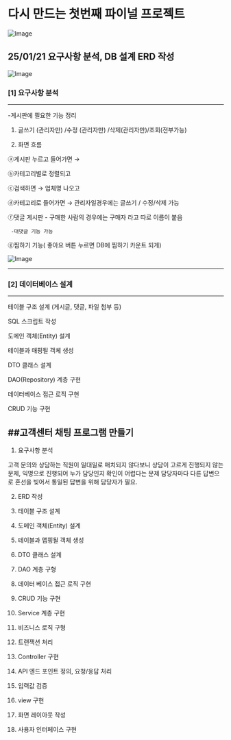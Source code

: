 # 다시 만드는 첫번째 파이널 프로젝트
![Image](https://github.com/user-attachments/assets/37384ed3-d396-4c10-b184-4d30e85b0910)
## 25/01/21 요구사항 분석, DB 설계 ERD 작성
![Image](https://github.com/user-attachments/assets/b9f7a8ec-2627-4675-a29d-7f0dd247566f)
### [1] 요구사항 분석
----
-게시판에 필요한 기능 정리

1. 글쓰기 (관리자만) /수정 (관리자만) /삭제(관리자만)/조회(전부가능)

2. 화면 흐름

ⓐ게시판 누르고 들어가면 →

ⓑ카테고리별로 정렬되고

ⓒ검색하면  →  업체명 나오고

ⓓ카테고리로 들어가면 →  관리자일경우에는 글쓰기 / 수정/삭제 가능

ⓕ댓글 게시판 - 구매한 사람의 경우에는 구매자 라고 따로 이름이 붙음

     -대댓글 기능 가능

ⓖ찜하기 기능( 좋아요 버튼 누르면 DB에 찜하기 카운트 되게)

![Image](https://github.com/user-attachments/assets/50a00261-8f30-4e15-81e1-2417d1c5436f)
***
### [2] 데이터베이스 설계
----
테이블 구조 설계 (게시글, 댓글, 파일 첨부 등)


SQL 스크립트 작성


도메인 객체(Entity) 설계


테이블과 매핑될 객체 생성


DTO 클래스 설계


DAO(Repository) 계층 구현


데이터베이스 접근 로직 구현


CRUD 기능 구현

##고객센터 채팅 프로그램 만들기
----
1. 요구사항 분석

고객 문의와 상담하는 직원이 일대일로 매치되지 않다보니 상담이 고르게 진행되지 않는 문제, 
익명으로 진행되어 누가 담당인지 확인이 어렵다는 문제 
담당자마다 다른 답변으로 혼선을 빚어서 통일된 답변을 위해 담당자가 필요.


2.  ERD 작성

3.  테이블 구조 설계

4.  도메인 객체(Entity) 설계

5.  테이블과 맵핑될 객체 생성

6.  DTO 클래스 설계

7.  DAO 계층 구형

8.  데이터 베이스 접근 로직 구현

9.  CRUD 기능 구현

10.  Service 계층 구현

11.  비즈니스 로직 구형

12.  트랜잭션 처리

13.  Controller 구현

14.  API 엔드 포인트 정의, 요청/응답 처리

15.  입력값 검증

16.  view 구현

17.  화면 레이아웃 작성

18.  사용자 인터페이스 구현
